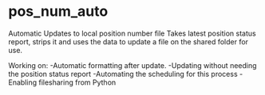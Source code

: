 # pos_num_auto
Automatic Updates to local position number file 
Takes latest position status report, strips it and uses the data to update a file on the shared folder for use. 

Working on:
-Automatic formatting after update. 
-Updating without needing the position status report
-Automating the scheduling for this process
-Enabling filesharing from Python
